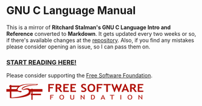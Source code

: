 # GNU C Language Manual

This is a mirror of **Ritchard Stalman's GNU C Language Intro and Reference**
converted to **Markdown**. It gets updated every two weeks or so, if there's
available changes at the
[repository](https://git.savannah.nongnu.org/cgit/c-intro-and-ref.git/). Also,
if you find any mistakes please consider opening an issue, so I can pass them
on.

### [START READING HERE!](https://github.com/VernonGrant/gnu-c-language-manual/blob/main/markdown/index.md)

Please consider supporting the [Free Software Foundation](https://www.fsf.org/).

![Free Software Foundation](https://raw.githubusercontent.com/VernonGrant/gnu-c-language-manual/main/img/logo-fsf.org-tiny.png)
